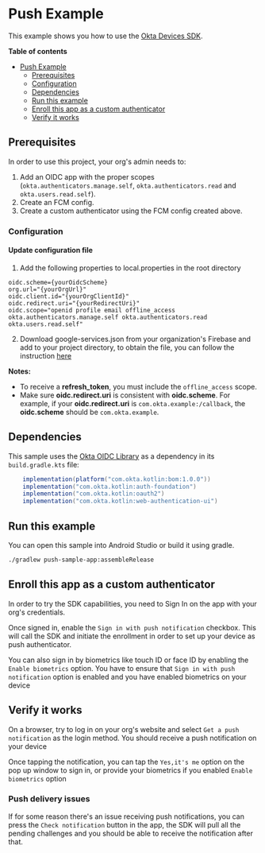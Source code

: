 # Push Example

This example shows you how to use the [Okta Devices SDK](https://github.com/okta/okta-devices-kotlin).

**Table of contents**
- [Push Example](#push-example)
  - [Prerequisites](#prerequisites)
  - [Configuration](#configuration)
  - [Dependencies](#dependencies)
  - [Run this example](#running-this-example)
  - [Enroll this app as a custom authenticator](#enrolling-this-app-as-a-custom-authenticator)
  - [Verify it works](#verify-it-works)

## Prerequisites

In order to use this project, your org's admin needs to:
1. Add an OIDC app with the proper scopes (`okta.authenticators.manage.self`, `okta.authenticators.read` and `okta.users.read.self`).
2. Create an FCM config.
3. Create a custom authenticator using the FCM config created above.

### Configuration

#### Update configuration file
1. Add the following properties to local.properties in the root directory

```
oidc.scheme={yourOidcScheme}
org.url="{yourOrgUrl}"
oidc.client.id="{yourOrgClientId}"
oidc.redirect.uri="{yourRedirectUri}"
oidc.scope="openid profile email offline_access okta.authenticators.manage.self okta.authenticators.read okta.users.read.self"
```

2. Download google-services.json from your organization's Firebase and add to your project directory, to obtain the file, you can follow the instruction [here](https://firebase.google.com/docs/android/setup)

**Notes:**
- To receive a **refresh_token**, you must include the `offline_access` scope.
- Make sure **oidc.redirect.uri** is consistent with **oidc.scheme**. For example, if your **oidc.redirect.uri** is `com.okta.example:/callback`, the **oidc.scheme** should be
  `com.okta.example`.

## Dependencies

This sample uses the [Okta OIDC Library] as a dependency in its `build.gradle.kts` file:

```groovy
    implementation(platform("com.okta.kotlin:bom:1.0.0"))
    implementation("com.okta.kotlin:auth-foundation")
    implementation("com.okta.kotlin:oauth2")
    implementation("com.okta.kotlin:web-authentication-ui")
```

## Run this example

You can open this sample into Android Studio or build it using gradle.
```bash
./gradlew push-sample-app:assembleRelease
```

[Okta Devices SDK]: https://github.com/okta/okta-devices-kotlin
[Okta OIDC Library]: https://github.com/okta/okta-mobile-kotlin

## Enroll this app as a custom authenticator
In order to try the SDK capabilities, you need to Sign In on the app with your org's credentials.

Once signed in, enable the `Sign in with push notification` checkbox. This will call the SDK and initiate the enrollment in order to set up your device as push authenticator.

You can also sign in by biometrics like touch ID or face ID by enabling the `Enable biometrics` option. You have to ensure that `Sign in with push notification` option is enabled and you have enabled biometrics on your device

## Verify it works
On a browser, try to log in on your org's website and select `Get a push notification` as the login method. You should receive a push notification on your device

Once tapping the notification, you can tap the `Yes,it's me` option on the pop up window to sign in, or provide your biometrics if you enabled `Enable biometrics` option

### Push delivery issues
If for some reason there's an issue receiving push notifications, you can press the `Check notification` button in the app, the SDK will pull all the pending challenges and you should be able to receive the notification after that.
